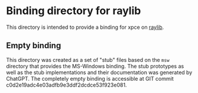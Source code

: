 # Binding directory for raylib

This  directory  is  intended  to   provide  a  binding  for  xpce  on
[raylib](https://www.raylib.com/).

## Empty binding

This directory was created as a set of "stub" files based on the `msw`
directory that  provides the MS-Windows binding.   The stub prototypes
as  well  as the  stub  implementations  and their  documentation  was
generated by ChatGPT.   The completely empty binding  is accessible at
GIT commit c0d2e19adc4e03adfb9e3ddf2dcdce53f923e081.
